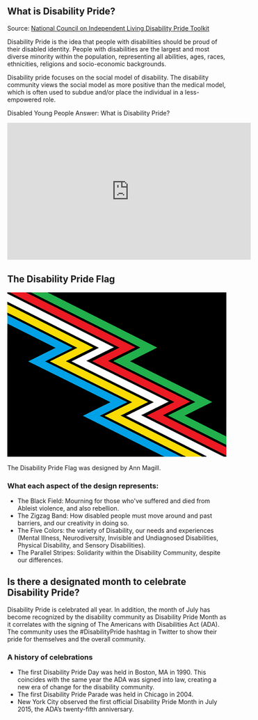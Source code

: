 ## What is Disability Pride?

Source: [National Council on Independent Living Disability Pride Toolkit](https://ncil.org/disability-pride-toolkit-and-resource-guide/)

Disability Pride is the idea that people with disabilities should be proud of their disabled identity. People with disabilities are the largest and most diverse minority within the population, representing all abilities, ages, races, ethnicities, religions and socio-economic backgrounds.

Disability pride focuses on the social model of disability. The disability community views the social model as more positive than the medical model, which is often used to subdue and/or place the individual in a less-empowered role.

Disabled Young People Answer: What is Disability Pride?

<iframe width="560" height="315" src="https://www.youtube.com/embed/TpkwSQQbFEg" title="YouTube video player" frameborder="0" allow="accelerometer; autoplay; clipboard-write; encrypted-media; gyroscope; picture-in-picture" allowfullscreen></iframe>

## The Disability Pride Flag

![A charcoal grey/almost-black flag crossed diagonally from top left to bottom right by a “lightning bolt” band divided into parallel stripes of five colors: light blue, yellow, white, red, and green. There are narrow bands of the same black between the colors.](https://github.com/KristinaEngland/inclusive-by-design/blob/gh-pages/assets/img/Disability_Pride_Flag_Ann_Magill_copyrights_waived.jpeg)

The Disability Pride Flag was designed by Ann Magill.

### What each aspect of the design represents:
- The Black Field: Mourning for those who've suffered and died from Ableist violence, and also rebellion.
- The Zigzag Band: How disabled people must move around and past barriers, and our creativity in doing so.
- The Five Colors: the variety of Disability, our needs and experiences (Mental Illness, Neurodiversity, Invisible and Undiagnosed Disabilities, Physical Disability, and Sensory Disabilities).
- The Parallel Stripes: Solidarity within the Disability Community, despite our differences.

## Is there a designated month to celebrate Disability Pride?

Disability Pride is celebrated all year. In addition, the month of July has become recognized by the disability community as Disability Pride Month as it correlates with the signing of The Americans with Disabilities Act (ADA). The community uses the #DisabilityPride hashtag in Twitter to show their pride for themselves and the overall community. 

### A history of celebrations
- The first Disability Pride Day was held in Boston, MA in 1990. This coincides with the same year the ADA was signed into law, creating a new era of change for the disability community.
- The first Disability Pride Parade was held in Chicago in 2004.
- New York City observed the first official Disability Pride Month in July 2015, the ADA’s twenty-fifth anniversary.
